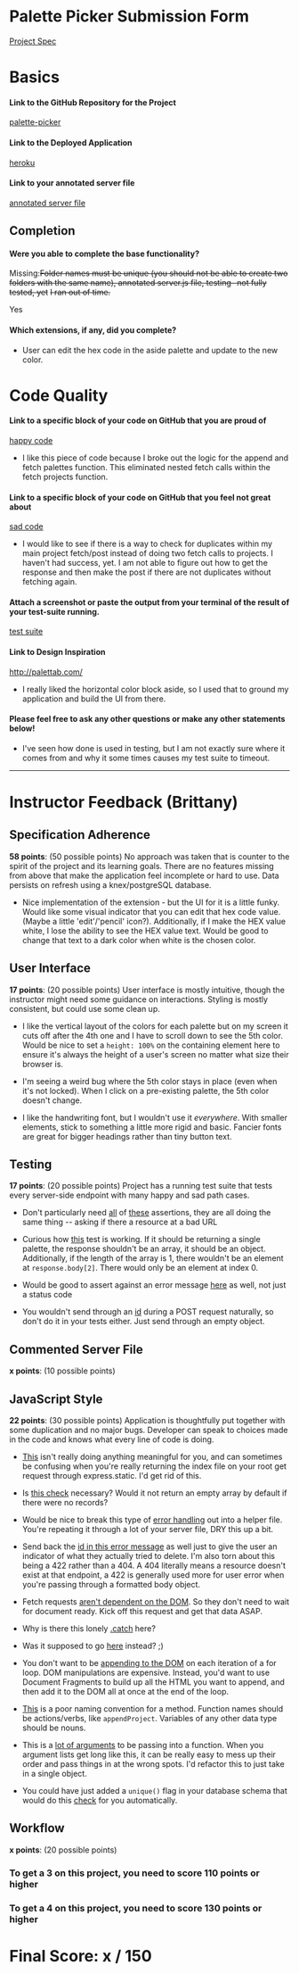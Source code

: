 # Palette Picker Submission Form

[Project Spec](http://frontend.turing.io/projects/palette-picker.html)

# Basics

#### Link to the GitHub Repository for the Project
[palette-picker](https://github.com/francylang/palette-picker)

#### Link to the Deployed Application
[heroku](https://lang-palette-picker.herokuapp.com/)

#### Link to your annotated server file
[annotated server file](https://github.com/francylang/palette-picker/blob/annotated-server/server.js)

## Completion

#### Were you able to complete the base functionality?
Missing:~~Folder names must be unique (you should not be able to create two folders with the same name), annotated server.js file, testing- not fully tested, yet~~
~~I ran out of time.~~

Yes

#### Which extensions, if any, did you complete?
* User can edit the hex code in the aside palette and update to the new color. 

# Code Quality

#### Link to a specific block of your code on GitHub that you are proud of
[happy code](https://github.com/francylang/palette-picker/blob/master/public/js/scripts.js#38-47)
* I like this piece of code because I broke out the logic for the append and fetch palettes function. This eliminated nested fetch calls within the fetch projects function. 

#### Link to a specific block of your code on GitHub that you feel not great about
[sad code](https://github.com/francylang/palette-picker/blob/master/public/js/scripts.js#126-142)

* I would like to see if there is a way to check for duplicates within my main project fetch/post instead of doing two fetch calls to projects. I haven't had success, yet. I am not able to figure out how to get the response and then make the post if there are not duplicates without fetching again. 

#### Attach a screenshot or paste the output from your terminal of the result of your test-suite running.

[test suite](![image](https://user-images.githubusercontent.com/24443103/33521830-6882d1d8-d79a-11e7-8c19-93bc853bef7e.png))

#### Link to Design Inspiration
http://palettab.com/
* I really liked the horizontal color block aside, so I used that to ground my application and build the UI from there. 

#### Please feel free to ask any other questions or make any other statements below!

* I've seen how done is used in testing, but I am not exactly sure where it comes from and why it some times causes my test suite to timeout. 

-----


# Instructor Feedback (Brittany)

## Specification Adherence

**58 points**: (50 possible points) No approach was taken that is counter to the spirit of the project and its learning goals. There are no features missing from above that make the application feel incomplete or hard to use. Data persists on refresh using a knex/postgreSQL database.

* Nice implementation of the extension - but the UI for it is a little funky. Would like some visual indicator that you can edit that hex code value. (Maybe a little 'edit'/'pencil' icon?). Additionally, if I make the HEX value white, I lose the ability to see the HEX value text. Would be good to change that text to a dark color when white is the chosen color.


## User Interface

**17 points**: (20 possible points) User interface is mostly intuitive, though the instructor might need some guidance on interactions. Styling is mostly consistent, but could use some clean up.

* I like the vertical layout of the colors for each palette but on my screen it cuts off after the 4th one and I have to scroll down to see the 5th color. Would be nice to set a `height: 100%` on the containing element here to ensure it's always the height of a user's screen no matter what size their browser is.

* I'm seeing a weird bug where the 5th color stays in place (even when it's not locked). When I click on a pre-existing palette, the 5th color doesn't change.

* I like the handwriting font, but I wouldn't use it *everywhere*. With smaller elements, stick to something a little more rigid and basic. Fancier fonts are great for bigger headings rather than tiny button text.

## Testing

**17 points**: (20 possible points) Project has a running test suite that tests every server-side endpoint with many happy and sad path cases.

* Don't particularly need [all](https://github.com/francylang/palette-picker/blob/master/test/routes.spec.js#L119-L127) of [these](https://github.com/francylang/palette-picker/blob/master/test/routes.spec.js#L76-L84) assertions, they are all doing the same thing -- asking if there a resource at a bad URL

* Curious how [this](https://github.com/francylang/palette-picker/blob/master/test/routes.spec.js#L130-L155) test is working. If it should be returning a single palette, the response shouldn't be an array, it should be an object. Additionally, if the length of the array is 1, there wouldn't be an element at `response.body[2]`. There would only be an element at index 0.

* Would be good to assert against an error message [here](https://github.com/francylang/palette-picker/blob/master/test/routes.spec.js#L191) as well, not just a status code

* You wouldn't send through an [id](https://github.com/francylang/palette-picker/blob/master/test/routes.spec.js#L188) during a POST request naturally, so don't do it in your tests either. Just send through an empty object.




## Commented Server File

**x points**: (10 possible points)

## JavaScript Style

**22 points**: (30 possible points) Application is thoughtfully put together with some duplication and no major bugs. Developer can speak to choices made in the code and knows what every line of code is doing.

* [This](https://github.com/francylang/palette-picker/blob/master/server.js#L30-L32) isn't really doing anything meaningful for you, and can sometimes be confusing when you're really returning the index file on your root get request through express.static. I'd get rid of this.

* Is [this check](https://github.com/francylang/palette-picker/blob/master/server.js#L64-L68) necessary? Would it not return an empty array by default if there were no records?

* Would be nice to break this type of [error handling](https://github.com/francylang/palette-picker/blob/master/server.js#L95-L101) out into a helper file. You're repeating it through a lot of your server file, DRY this up a bit.

* Send back the [id in this error message](https://github.com/francylang/palette-picker/blob/master/server.js#L147) as well just to give the user an indicator of what they actually tried to delete. I'm also torn about this being a 422 rather than a 404. A 404 literally means a resource doesn't exist at that endpoint, a 422 is generally used more for user error when you're passing through a formatted body object.

* Fetch requests [aren't dependent on the DOM](https://github.com/francylang/palette-picker/blob/master/public/js/scripts.js#L3). So they don't need to wait for document ready. Kick off this request and get that data ASAP.

* Why is there this lonely [.catch](https://github.com/francylang/palette-picker/blob/master/public/js/scripts.js#L53-L54) here?

* Was it supposed to go [here](https://github.com/francylang/palette-picker/blob/master/public/js/scripts.js#L58-L60) instead? ;)

* You don't want to be [appending to the DOM](https://github.com/francylang/palette-picker/blob/master/public/js/scripts.js#L63-L68) on each iteration of a for loop. DOM manipulations are expensive. Instead, you'd want to use Document Fragments to build up all the HTML you want to append, and then add it to the DOM all at once at the end of the loop.

* [This](https://github.com/francylang/palette-picker/blob/master/public/js/scripts.js#L65) is a poor naming convention for a method. Function names should be actions/verbs, like `appendProject`. Variables of any other data type should be nouns.

* This is a [lot of arguments](https://github.com/francylang/palette-picker/blob/master/public/js/scripts.js#L96) to be passing into a function. When you argument lists get long like this, it can be really easy to mess up their order and pass things in at the wrong spots. I'd refactor this to just take in a single object.

* You could have just added a `unique()` flag in your database schema that would do this [check](https://github.com/francylang/palette-picker/blob/master/public/js/scripts.js#L126-L142) for you automatically.

## Workflow

**x points**: (20 possible points)


### To get a 3 on this project, you need to score 110 points or higher
### To get a 4 on this project, you need to score 130 points or higher

# Final Score: x / 150
